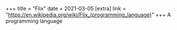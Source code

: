 +++
title = "Flix"
date = 2021-03-05
[extra]
link = "https://en.wikipedia.org/wiki/Flix_(programming_language)"
+++
A programming language

